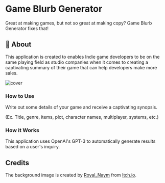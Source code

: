 # Game Blurb Generator
Great at making games, but not so great at making copy? Game Blurb Generator fixes that!

## 💫 About 
This application is created to enables Indie game developers to be on the same playing field as studio companies when it comes to creating a captivating summary of their game that can help developers make more sales.

![cover](https://user-images.githubusercontent.com/49382745/204371483-691f5739-d5b9-467e-919f-fa34d36a58c6.png)

### How to Use
Write out some details of your game and receive a captivating synopsis.

(Ex. Title, genre, items, plot, character names, multiplayer, systems, etc.)

### How it Works
This application uses OpenAI's GPT-3 to automatically generate results based on a user's inquiry.

## Credits
The background image is created by [Royal_Naym](https://royal-naym.itch.io) from [Itch.io](https://itch.io).
